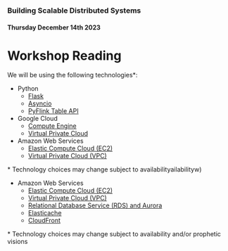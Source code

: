 ### Building Scalable Distributed Systems
#### Thursday December 14th 2023

# Workshop Reading

We will be using the following technologies\*:
- Python
    - [Flask](https://flask.palletsprojects.com/en/2.3.x/)
    - [Asyncio](https://docs.python.org/3/library/asyncio.html)
    - [PyFlink Table API](https://nightlies.apache.org/flink/flink-docs-master/docs/dev/python/overview/)
- Google Cloud 
    - [Compute Engine](https://cloud.google.com/compute#section-4)
    - [Virtual Private Cloud](https://cloud.google.com/vpc#section-4)
- Amazon Web Services
    - [Elastic Compute Cloud (EC2)](https://docs.aws.amazon.com/ec2/)
    - [Virtual Private Cloud (VPC)](https://docs.aws.amazon.com/vpc/)
    
\* Technology choices may change subject to availabilityailabilityw)
- Amazon Web Services
    - [Elastic Compute Cloud (EC2)](https://docs.aws.amazon.com/ec2/)
    - [Virtual Private Cloud (VPC)](https://docs.aws.amazon.com/vpc/)
    - [Relational Database Service (RDS) and Aurora](https://docs.aws.amazon.com/rds/)
    - [Elasticache](https://docs.aws.amazon.com/elasticache/)
    - [CloudFront](https://docs.aws.amazon.com/cloudfront/)

\* Technology choices may change subject to availability and/or prophetic visions
